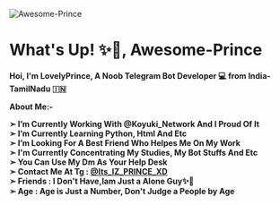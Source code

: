 ![Awesome-Prince](https://telegra.ph/file/79f1d08dacc1269cd10fc.jpg)
# What's Up! ✨🥀, Awesome-Prince

<b>Hoi, I'm LovelyPrince, A Noob Telegram Bot Developer 💻 from India-TamilNadu 🇮🇳

 **About Me:-**

**➣ I’m Currently Working With @Koyuki_Network And I Proud Of It**  
**➣ I’m Currently Learning  Python, Html And Etc**  
**➣ I’m Looking For A Best Friend Who Helpes Me On My Work**      
**➣ I'm Currently Concentrating My Studies, My Bot Stuffs And Etc**        
**➣ You Can Use My Dm As Your Help Desk**  
**➣ Contact Me At Tg :** [@Its_IZ_PRINCE_XD](telegram.me/Its_IZ_PRINCE_XD)  
**➣ Friends :  I Don't Have,Iam Just a Alone Guy✨🥀**   
**➣ Age : Age is Just a Number, Don't Judge a People by Age**  
